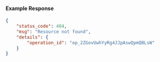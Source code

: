 <!-- Code generated for API Clients. DO NOT EDIT. -->

#### Example Response

```json
{
	"status_code": 404,
	"msg": "Resource not found",
	"details": {
		"operation_id": "op_2ZGovUwhYyRg4JJpAswQpmQBLsW"
	}
}
```
